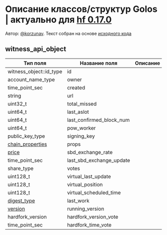 # Описание классов/структур Golos | актуально для [hf 0.17.0](https://github.com/GolosChain/golos/releases/tag/v0.17.0)
Автор: [@korzunav](https://golos.io/@korzunav). Текст собран на основе [исходного кода](https://github.com/GolosChain/golos/tree/master/plugins/database_api/include/golos/plugins/database_api/api_objects/witness_api_object.hpp)
## witness_api_object


|Тип поля|Название поля|Описание|
|--------|-------------|--------|
|witness_object::id_type|id||
|account_name_type|owner||
|time_point_sec|created||
|string|url||
|uint32_t|total_missed||
|uint64_t|last_aslot||
|uint64_t|last_confirmed_block_num||
|uint64_t|pow_worker||
|public_key_type|signing_key||
|[chain_properties](chain_properties.md)|props||
|[price](price.md)|sbd_exchange_rate||
|time_point_sec|last_sbd_exchange_update||
|share_type|votes||
|uint128_t|virtual_last_update||
|uint128_t|virtual_position||
|uint128_t|virtual_scheduled_time||
|[digest_type](digest_type.md)|last_work||
|[version](version.md)|running_version||
|hardfork_version|hardfork_version_vote||
|time_point_sec|hardfork_time_vote||
